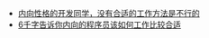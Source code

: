 * [内向性格的开发同学，没有合适的工作方法是不行的](https://juejin.cn/post/7232625387296096312)
* [6千字告诉你内向的程序员该如何工作比较合适](https://juejin.cn/post/7291134715859386407)

<!-- more -->